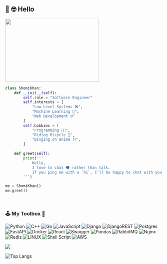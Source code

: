 ## 👋 :nerd_face: Hello
<img src="https://github.com/nahK994/nahK994/assets/35453959/d7e46dca-b22e-45d1-a91f-df439dca5d67" height="200" width="300"/> <br/>

```python
class ShomiKhan:
    def __init__(self):
        self.role = "Software Engineer"
        self.interests = [
            "Low-Level Systems 🛠️",
            "Machine Learning 🤖",
            "Web Development 🌐"
        ]
        self.hobbies = [
            "Programming 👨‍💻",
            "Riding Bicycle 🚴",
            "Binging on anime ⛩️",
        ]
    
    def greet(self):
        print('''
            Hello,
            I love to chat 🗨️ rather than talk.
            If you ping me with a `hi`, I'll be happy to chat with you more! 😊
        ''')

me = ShomiKhan()
me.greet()

```

<!-- ## Github Stats  
<div align="left"><img src="https://github-readme-stats.vercel.app/api?username=nahK994&show_icons=true&count_private=true&hide_border=true" align="center" /></div> -->

<!-- ### 📬 Let’s Connect
Reach me through: [![LinkedIn](https://img.shields.io/badge/LinkedIn-%230077B5.svg?logo=linkedin&logoColor=white&style=flat)](https://linkedin.com/in/shomi-khan-64b418118) [![Facebook](https://img.shields.io/badge/Facebook-%231877F2.svg?logo=Facebook&logoColor=white&style=flat)](https://facebook.com/shomi.khan1) -->
<br/>

### 🕹️ My Toolbox 🧩
![Python](https://img.shields.io/badge/python-3670A0?logo=python&logoColor=ffdd54&style=flat) ![C++](https://img.shields.io/badge/c++-%2300599C.svg?logo=c%2B%2B&logoColor=white&style=flat) ![Go](https://img.shields.io/badge/go-%2300ADD8.svg?logo=go&logoColor=white&style=flat) ![JavaScript](https://img.shields.io/badge/JavaScript-323330?style=for-the-badge&logo=javascript&logoColor=F7DF1E&style=flat) ![Django](https://img.shields.io/badge/django-%23092E20.svg?logo=django&logoColor=white&style=flat) ![DjangoREST](https://img.shields.io/badge/DJANGO-REST-ff1709?logo=django&logoColor=white&color=ff1709&labelColor=gray&style=flat) ![Postgres](https://img.shields.io/badge/postgres-%23316192.svg?logo=postgresql&logoColor=white&style=flat) ![FastAPI](https://img.shields.io/badge/FastAPI-005571?logo=fastapi&style=flat) ![Docker](https://img.shields.io/badge/docker-%230db7ed.svg?logo=docker&logoColor=white&style=flat) ![React](https://img.shields.io/badge/react-%2320232a.svg?style=for-the-badge&logo=react&logoColor=%2361DAFB&style=flat) ![Swagger](https://img.shields.io/badge/-Swagger-%23Clojure?logo=swagger&logoColor=white&style=flat) ![Pandas](https://img.shields.io/badge/pandas-%23150458.svg?style=flat&logo=pandas&logoColor=white) ![RabbitMQ](https://img.shields.io/badge/rabbitmq-%23FF6600.svg?&style=for-the-badge&logo=rabbitmq&logoColor=white&style=flat) ![Nginx](https://img.shields.io/badge/nginx-%23009639.svg?logo=nginx&logoColor=white&style=flat) ![Redis](https://img.shields.io/badge/redis-CC0000.svg?&style=for-the-badge&logo=redis&logoColor=white&style=flat) ![LINUX](https://img.shields.io/badge/Linux-FCC624?logo=linux&logoColor=black&style=flat) ![Shell Script](https://img.shields.io/badge/shell_script-%23121011.svg?logo=gnu-bash&logoColor=white&style=flat) ![AWS](https://img.shields.io/badge/AWS-%23FF9900.svg?logo=amazon-aws&logoColor=white&style=flat)

![](https://github-readme-streak-stats.herokuapp.com/?user=nahK994&theme=city_light&hide_border=false)

![Top Langs](https://github-readme-stats.vercel.app/api/top-langs/?username=nahK994&exclude_repo=V,handGestureStaffs,colorHand,odaktar-frontend&layout=compact)

<!-- Proudly created with GPRM ( https://gprm.itsvg.in ) -->
<!-- <img src="https://komarev.com/ghpvc/?username=nahK994&label=Profile%20views&color=0e75b6&style=flat" alt="nahK994" /> -->

